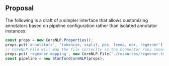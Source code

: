 ## Proposal

The following is a draft of a simpler interface that allows customizing annotators based on pipeline configuration rather than isolated annotator instances:

```javascript
const props = new CoreNLP.Properties();
props.put('annotators', 'tokenize, ssplit, pos, lemma, ner, regexner');
// CoreNLP.File will map the file correclty so the Connector runs smoothly
props.put('regexner.mapping', new CoreNLP.File('./resources/regexner.txt'));
const pipeline = new StanfordCoreNLP(props);
```
